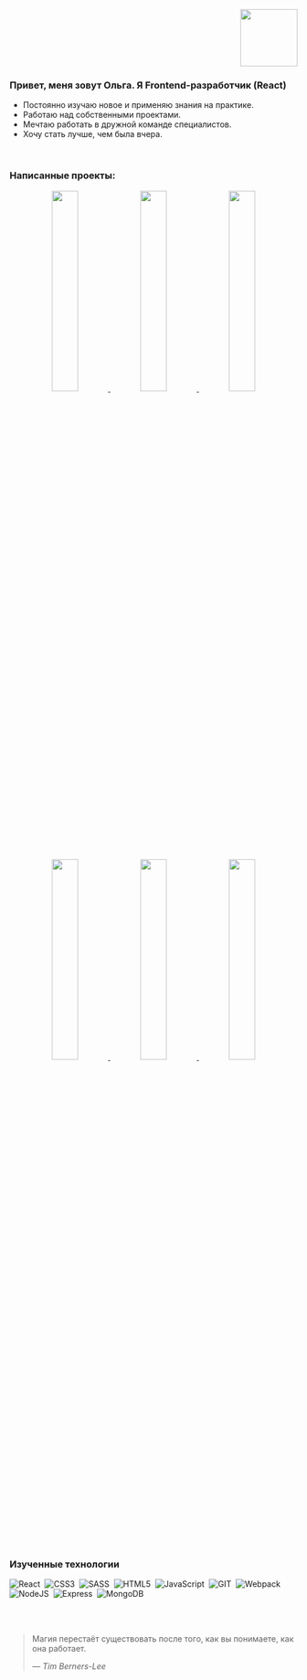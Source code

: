 <p align='right'>
 <img src="https://i.giphy.com/media/FPbnShq1h1IS5FQyPD/giphy.webp" width="100" height="auto"/>
<p/>

### Привет, меня зовут Ольга. Я Frontend-разработчик (React)

+ Постоянно изучаю новое и применяю знания на практике.
+ Работаю над собственными проектами.
+ Мечтаю работать в дружной команде специалистов.
+ Хочу стать лучше, чем была вчера.

</br>

### Написанные проекты:

<p align='center'>
  <span>
    <a href="https://github.com/bonnhelga86/how-to-learn" target="_blank">
      <img src="https://i.ibb.co/tZfR78P/How-to-learn.jpg" width="30%" height="auto"/>
    </a>
  </span>
  <span>
    <a href="https://github.com/bonnhelga86/project-travel-russian-2023" target="_blank">
     <img src="https://i.ibb.co/8mymQCf/Travel-Russia.jpg" width="30%" height="auto"/>
    </a>
  </span>
  <span>
    <a href="https://github.com/bonnhelga86/react-mesto-api-full-gha" target="_blank">
     <img src="https://i.ibb.co/vLWtcjc/Mesto-Russia.jpg" width="30%" height="auto"/>
    </a>
  </span>
  <span>
    <a href="https://github.com/bonnhelga86/GifHub" target="_blank">
     <img src="https://i.ibb.co/Jc6YyQs/GifHub.jpg" width="30%" height="auto"/>
    </a>
  </span>
  <span>
    <a href="https://github.com/bonnhelga86/movies-explorer-frontend" target="_blank">
     <img src="https://i.ibb.co/vvf0qfj/Movies-explorer.jpg" width="30%" height="auto"/>
    </a>
  </span>
  <span>
    <a href="https://github.com/bonnhelga86/family_cookbook" target="_blank">
     <img src="https://i.ibb.co/kHQc8GB/Family-cookbook.jpg" width="30%" height="auto"/>
    </a>
  </span>
</p>

</br>

### Изученные технологии

<div>
  <img src="https://img.shields.io/badge/React-%23fcc630?logo=react&logoColor=%23fff"
  title="React" alt="React"/>&nbsp;
  <img src="https://img.shields.io/badge/CSS3-%23df2367?logo=css3&logoColor=%23fff"
  title="CSS3" alt="CSS3"/>&nbsp;
  <img src="https://img.shields.io/badge/SASS-%23eb4b1c?logo=sass&logoColor=%23fff"
  title="SASS" alt="SASS"/>&nbsp;
  <img src="https://img.shields.io/badge/HTML5-%23532ba3?logo=html5&logoColor=%23fff"
  title="HTML5" alt="HTML5"/>&nbsp;
  <img src="https://img.shields.io/badge/JavaScript-%230e8278?logo=javascript&logoColor=%23fff"
  title="JavaScript" alt="JavaScript"/>&nbsp;
  <img src="https://img.shields.io/badge/GIT-%23c9d93b?logo=git&logoColor=%23fff"
  title="GIT" alt="GIT"/>&nbsp;
  <img src="https://img.shields.io/badge/Webpack-%23318835?logo=webpack&logoColor=%23fff"
  title="Webpack" alt="Webpack"/>
  <img src="https://img.shields.io/badge/NodeJS-%233b3b3b?logo=nodedotjs&logoColor=%23fff"
  title="NodeJS" alt="NodeJS" />&nbsp;
  <img src="https://img.shields.io/badge/Express-%23000?logo=express&logoColor=%23fff"
  title="Express" alt="Express" />&nbsp;
  <img src="https://img.shields.io/badge/MongoDB-%2392723d?logo=mongodb&logoColor=%23fff"
  title="MongoDB" alt="MongoDB" />&nbsp;
</div>

</br></br>

> Магия перестаёт существовать после того, как вы понимаете, как она работает.
>
> *— Tim Berners-Lee*


<!--

-->

